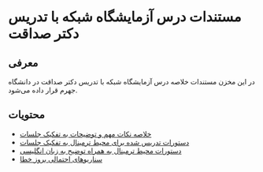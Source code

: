 # مستندات درس آزمایشگاه شبکه با تدریس دکتر صداقت
## معرفی
در این مخزن مستندات خلاصه درس آزمایشگاه شبکه با تدریس دکتر صداقت در دانشگاه جهرم قرار داده می‌شود.

## محتویات
- [خلاصه نکات مهم و توضیحات به تفکیک جلسات](summary.md)
- [دستورات تدریس شده برای محیط ترمینال به تفکیک جلسات](lessons.md)
- [دستورات محیط ترمینال به همراه توضیح به زبان انگلیسی](commands.md)
- [سناریو‌های احتمالی بروز خطا](error_cauing-scenarios.md)